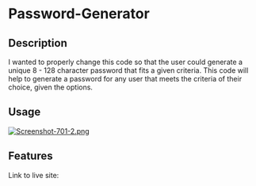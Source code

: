 # Password-Generator

## Description
I wanted to properly change this code so that the user could generate a unique 8 - 128 character password that fits a given criteria. This code will help to generate a password for any user that meets the criteria of their choice, given the options.

## Usage
[![Screenshot-701-2.png](https://i.postimg.cc/brNm5r1q/Screenshot-701-2.png)](https://postimg.cc/47qv7J80)

## Features
Link to live site: 